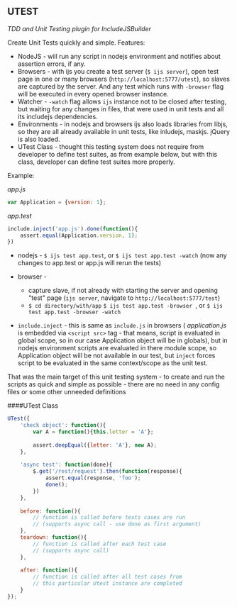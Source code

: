UTEST
----
_TDD and Unit Testing plugin for IncludeJSBuilder_


Create Unit Tests quickly and simple. Features:

- NodeJS - will run any script in nodejs environment and notifies about assertion errors, if any.
- Browsers - with ijs you create a test server (```$ ijs server```), open test page in one or many browsers (```http://localhost:5777/utest```), so slaves are captured by the server. And any test which runs with ```-browser``` flag will be executed in every opened browser instance.
- Watcher - ```-watch``` flag allows ```ijs``` instance not to be closed after testing, but waiting for any changes in files, that were used in unit tests and all its includejs dependencies.
- Environments - in nodejs and browsers ijs also loads libraries from libjs, so they are all already available in unit tests, like inludejs, maskjs. jQuery is also loaded.
- UTest Class - thought this testing system does not require from developer to define test suites, as from example below, but with this class, developer can define test suites more properly.

Example:

_app.js_
```javascript
var Application = {version: 1};
```

_app.test_
```javascript
include.inject('app.js').done(function(){
	assert.equal(Application.version, 1);
})
```

- nodejs - ```$ ijs test app.test```, or ```$ ijs test app.test -watch``` (now any changes to app.test or app.js will rerun the tests)
- browser - 
	- capture slave, if not already with starting the server and opening "test" page (```ijs server```, navigate to ```http://localhost:5777/test```)
	- ```$ cd directory/with/app``` ```$ ijs test app.test -browser ```, or ```$ ijs test app.test -browser -watch```

- ```include.inject``` - this is same as ```include.js``` in browsers ( _application.js_ is embedded via ```<script src>``` tag - that means, script is evaluated in global scope, so in our case Application object will be in globals), but in nodejs environment scripts are evaluated in there module scope, so Application object will be not available in our test, but ```inject``` forces script to be evaluated in the same context/scope as the unit test.

That was the main target of this unit testing system - to create and run the scripts as quick and simple as possible - there are no need in any config files or some other unneeded definitions



####UTest Class

```javascript
UTest({
	'check object': function(){
		var A = function(){this.letter = 'A'};
		
		assert.deepEqual({letter: 'A'}, new A);
	},
	
	'async test': function(done){
		$.get('/rest/request').then(function(response){
			assert.equal(response, 'foo');
			done();
		})
	},
	
	before: function(){
		// function is called before tests cases are run
		// (supports async call - use done as first argument)
	},
	teardown: function(){
		// function is called after each test case
		// (supports async call)
	},
	
	after: function(){
		// function is called after all test cases from
		// this particular Utest instance are completed
	}
});
```